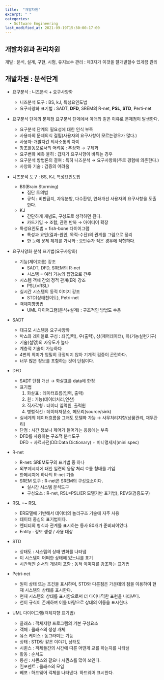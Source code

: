 ```yaml
---
title:  "개발차원"
excerpt: " "
categories:
  - Software Engineering
last_modified_at: 2021-09-19T15:30:00-17:00
---
```

## 개발차원과 관리차원
개발 : 분석, 설계, 구현, 시험, 유지보수
관리 : 제3자가 이것을 잘개발할수 있게끔 관리

## 개발차원 : 분석단계
* 요구분석 : 니즈분석 + 요구사양화
    * 니즈분석 도구 : BS, kJ, 특성요인도법
    * 요구사양화 표기법 : SADT, **DFD**, SREM의 R-net, **PSL**, **STD**, Perti-net

* 요구분석 단계의 문제점
요구분석 단계에서 아래와 같은 이유로 문제점이 발생한다.
    * 요구분석 단계의 필요성에 대한 인식 부족
    * 사용자의 문제의식 결핍(사용자의 요구사항이 모르는경우가 많다.)
    * 사용자-개발자간 의사소통의 차이
    * 창조활동으로서의 어려움 : 추상화 → 구체화
    * 요구변화 예측 불허 : 갑자기 요구사항이 바뀌는 경우
    * 요구분석 방법론의 결여 : 특히 니즈분석 → 요구사항화(주로 경험에 의존한다.)
    * 사양화 기술 : 검증의 어려움

* 니즈분석 도구 : BS, KJ, 특성요인도법
    * BS(Brain Storming)
       * 집단 토의법
       * 규칙 : 비판금지, 자유분방, 다수환영, 연쇄개선
       사용자의 요구사항을 도출한다.
    * KJ
       * 간단하게 개념도, 구성도로 생각하면 된다.
       * 카드기입 → 조합, 관련 반복 → 아이디어 확장
    * 특성요인도법 = fish-bone 다이어그램
       * 특성과 요인(결과-원인, 목적-수단)의 관계를 그림으로 정리
       * 한 눈에 문제 체계를 가시화 : 요인수가 적은 경우에 적합하다.

* 요구사양화 분석 표기법(요구사양화)
    * 기능(제어흐름) 강조
       * SADT, DFD, SREM의 R-net
       * 시스템 = 여러 기능의 집합으로 간주
    * 시스템 객체 간의 정적 관계(ER) 강조
       * PSL(=RSL)
    * 실시간 시스템의 동적 이미지 강조
       * STD(상태천이도), Petri-net
    * 객체지향방법
       * UML 다이어그램(분석+설계) : 구조적인 방법도 수용

* SADT
    * 대규모 시스템용 요구사양화
    * 박스와 레이블로 구성 : 좌(입력), 우(출력), 상(제어데이터), 하(기능실현기구)
    * 기술(설명)의 자유도가 높다
    * 계층적 기술이 가능하다
    * 4변의 의미가 엄밀히 규정되지 않아 기계적 검증이 곤란하다.
    * 너무 많은 정보를 포함하는 것이 단점이다. 

* DFD
    * SADT 단점 개선 → 화살표를 data에 한정
    * 표기법
       1. 화살표 : 데이터흐름(입력, 출력)
       2. 원 : 기능(데이터처리,연산)
       3. 직사각형 : 데이터 입력원, 출력원
       4. 병렬직선 : 데이터저장소, 메모리(source/sink)
    * 실세계의 데이터흐름을 그래도 모델화 가능 → 사무처리지향(상품관리, 재무관리)
    * 단점 : 시간 정보나 제어가 들어가는 응용에는 부족
    * DFD를 사용하는 구조적 분석도구  
    DFD + 자료사전(DD:Data Dictionary) + 미니명세서(mini spec)

* R-net
    * R-net: SREM도구의 표기법 중 하나
    * 외부메시지에 대한 일련의 응답 처리 흐름 형태를 기입
    * 한메시지에 하나의 R-net 기술
    * SREM 도구 : R-net은 SREM의 구성요소이다.
       * 실시간 시스템 분석도구
       * 구성요소 : R-net, RSL=PSL(ER 모델기반 표기법), REVS(검증도구)

* RSL =~ RSL
    * ER모델에 기반해서 데이터의 놀리구조 기술에 자주 사용
    * 데이터 중심의 표기법이다.
    * 엔티티의 형식과 관계를 표시하는 동사 80개가 준비되어있다.
    * Entity : 정보 생성 / 사용 대상

* STD
    * 상태도 : 시스템의 상태 변화를 나타냄
    * 이 시스템이 어떠한 상태에 있느냐를 표기
    * 시간적인 순서의 개념이 포함 : 동적 이미지를 강조하는 표기법

* Petri-net
    * 원이 상태 또는 조건을 표시하며, STD와 다른점은 가운데의 점을 이용하여 현재 시스템의 상태를 표시한다.
    * 현재 시스템의 상태를 표시함으로써 더 다이나믹한 표현을 나타낸다.
    * 천이 규칙이 존재하며 이를 바탕으로 상태의 이동을 표시한다.

* UML 다이어그램(객체지향 표기법)
    * 클래스 : 객체지향 프로그램의 기본 구성요소
    * 객체 : 클래스의 생성 개체
    * 유스 케이스 : 동그라미는 기능
    * 상태 : STD랑 같은 이야기, 상태도
    * 시퀸스 : 객체들간의 시간에 따른 어떤게 교를 하는지를 나타냄
    * 활동 : 순서도
    * 통신 : 시퀸스와 같으나 시퀀스를 많이 쓰인다. 
    * 컨포넨트 : 클래스의 모임
    * 베포 : 하드웨어 객체를 나타낸다. 하드웨어 표시한다.


